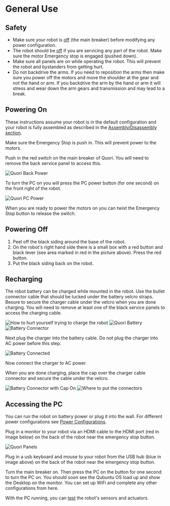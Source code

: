 # General Use

## Safety

- Make sure your robot is [off](#powering-off) (the main breaker) before modifying any power configuration.
- The robot should be [off](#powering-off) if you are servicing any part of the robot.
  Make sure the motor Emergency stop is engaged (pushed down).
- Make sure all panels are on while operating the robot.
  This will prevent the robot and bystanders from getting hurt.
- Do not backdrive the arms. If you need to reposition the arms then make sure you power off the motors and move the shoulder at the gear and not the hand or arm. If you backdrive the arm by the hand or arm it will stress and wear down the arm gears and transmission and may lead to a break.


## Powering On

These instructions assume your robot is in the default configuration and your robot is fully assembled as described in the [Assembly/Disassembly section](setup/assembly.md).

Make sure the Emergency Stop is push in. This will prevent power to the motors.

Push in the red switch on the main breaker of Quori. You will need to remove the back service panel to access this.

![Quori Back Power](images/quori_robot_power_on.png)

To turn the PC on you will press the PC power button (for one second) on the front right of the robot.

![Quori PC Power](images/quori_pc_power_on.png)

When you are ready to power the motors on you can twist the Emergency Stop button to release the switch.


## Powering Off

1. Peel off the black siding around the base of the robot.
2. On the robot's right hand side there is a small box with a red button and
black lever (see area marked in red in the picture above). Press the red
button.
3. Put the black siding back on the robot.

## Recharging

The robot battery can be charged while mounted in the robot. Use the bullet connector cable that should be tucked under the battery velcro straps. Besure to secure the charger cable under the velcro when you are done charging. You will need to remove at least one of the black service panels to access the charging cable.

![How to hurt yourself trying to charge the robot](images/crawling_under_quori.png)
![Quori Battery](images/quori_battery.png)
![Battery Connector](images/quori_battery_connector.png)

Next plug the charger into the battery cable. Do not plug the charger into AC power before this step.

![Battery Connected](images/quori_battery_connected.png)

Now connect the charger to AC power.

When you are done charging, place the cap over the charger cable connector and secure the cable under the velcro.

![Battery Connector with Cap On](images/connector_with_cap.png)
![Where to put the connector](images/quori_battery_spot.png)s

## Accessing the PC

You can run the robot on battery power or plug it into the wall. For different power configurations see [Power Configurations](hardware/power.md#power-configurations).

Plug in a monitor to your robot via an HDMI cable to the HDMI port (red in image below) on the back of the robot near the emergency stop button.

![Quori Panels](images/quori_panels.png)

Plug in a usb keyboard and mouse to your robot from the USB hub (blue in image above) on the back of the robot near the emergency stop button.

Turn the main breaker on. Then press the PC on the button for one second to turn the PC on.  You should soon see the Qubuntu OS load up and show the Desktop on the monitor. You can set up WiFi and complete any other configurations from here.

With the PC running, you can [test](setup/testing.md) the robot's sensors and actuators.

